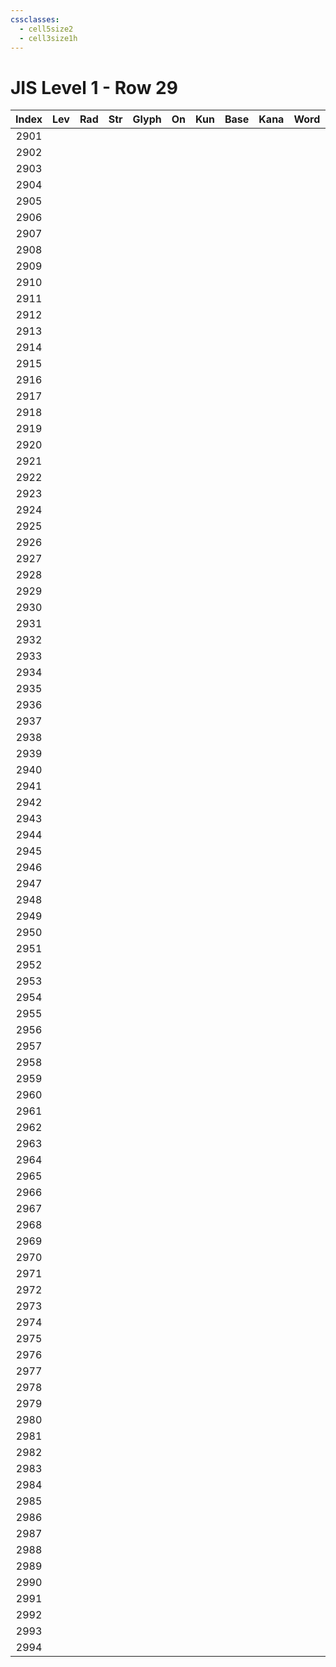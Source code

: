 ```yaml
---
cssclasses:
  - cell5size2
  - cell3size1h
---
```


# JIS Level 1 - Row 29

| Index | Lev | Rad | Str | Glyph | On  | Kun | Base | Kana | Word | Reading |
|:-----:|:---:|:---:|:---:|:-----:|:---:|:---:|:---- |:---- |:---- |:------- |
| 2901  |     |     |     |       |     |     |      |      |      |         |
| 2902  |     |     |     |       |     |     |      |      |      |         |
| 2903  |     |     |     |       |     |     |      |      |      |         |
| 2904  |     |     |     |       |     |     |      |      |      |         |
| 2905  |     |     |     |       |     |     |      |      |      |         |
| 2906  |     |     |     |       |     |     |      |      |      |         |
| 2907  |     |     |     |       |     |     |      |      |      |         |
| 2908  |     |     |     |       |     |     |      |      |      |         |
| 2909  |     |     |     |       |     |     |      |      |      |         |
| 2910  |     |     |     |       |     |     |      |      |      |         |
| 2911  |     |     |     |       |     |     |      |      |      |         |
| 2912  |     |     |     |       |     |     |      |      |      |         |
| 2913  |     |     |     |       |     |     |      |      |      |         |
| 2914  |     |     |     |       |     |     |      |      |      |         |
| 2915  |     |     |     |       |     |     |      |      |      |         |
| 2916  |     |     |     |       |     |     |      |      |      |         |
| 2917  |     |     |     |       |     |     |      |      |      |         |
| 2918  |     |     |     |       |     |     |      |      |      |         |
| 2919  |     |     |     |       |     |     |      |      |      |         |
| 2920  |     |     |     |       |     |     |      |      |      |         |
| 2921  |     |     |     |       |     |     |      |      |      |         |
| 2922  |     |     |     |       |     |     |      |      |      |         |
| 2923  |     |     |     |       |     |     |      |      |      |         |
| 2924  |     |     |     |       |     |     |      |      |      |         |
| 2925  |     |     |     |       |     |     |      |      |      |         |
| 2926  |     |     |     |       |     |     |      |      |      |         |
| 2927  |     |     |     |       |     |     |      |      |      |         |
| 2928  |     |     |     |       |     |     |      |      |      |         |
| 2929  |     |     |     |       |     |     |      |      |      |         |
| 2930  |     |     |     |       |     |     |      |      |      |         |
| 2931  |     |     |     |       |     |     |      |      |      |         |
| 2932  |     |     |     |       |     |     |      |      |      |         |
| 2933  |     |     |     |       |     |     |      |      |      |         |
| 2934  |     |     |     |       |     |     |      |      |      |         |
| 2935  |     |     |     |       |     |     |      |      |      |         |
| 2936  |     |     |     |       |     |     |      |      |      |         |
| 2937  |     |     |     |       |     |     |      |      |      |         |
| 2938  |     |     |     |       |     |     |      |      |      |         |
| 2939  |     |     |     |       |     |     |      |      |      |         |
| 2940  |     |     |     |       |     |     |      |      |      |         |
| 2941  |     |     |     |       |     |     |      |      |      |         |
| 2942  |     |     |     |       |     |     |      |      |      |         |
| 2943  |     |     |     |       |     |     |      |      |      |         |
| 2944  |     |     |     |       |     |     |      |      |      |         |
| 2945  |     |     |     |       |     |     |      |      |      |         |
| 2946  |     |     |     |       |     |     |      |      |      |         |
| 2947  |     |     |     |       |     |     |      |      |      |         |
| 2948  |     |     |     |       |     |     |      |      |      |         |
| 2949  |     |     |     |       |     |     |      |      |      |         |
| 2950  |     |     |     |       |     |     |      |      |      |         |
| 2951  |     |     |     |       |     |     |      |      |      |         |
| 2952  |     |     |     |       |     |     |      |      |      |         |
| 2953  |     |     |     |       |     |     |      |      |      |         |
| 2954  |     |     |     |       |     |     |      |      |      |         |
| 2955  |     |     |     |       |     |     |      |      |      |         |
| 2956  |     |     |     |       |     |     |      |      |      |         |
| 2957  |     |     |     |       |     |     |      |      |      |         |
| 2958  |     |     |     |       |     |     |      |      |      |         |
| 2959  |     |     |     |       |     |     |      |      |      |         |
| 2960  |     |     |     |       |     |     |      |      |      |         |
| 2961  |     |     |     |       |     |     |      |      |      |         |
| 2962  |     |     |     |       |     |     |      |      |      |         |
| 2963  |     |     |     |       |     |     |      |      |      |         |
| 2964  |     |     |     |       |     |     |      |      |      |         |
| 2965  |     |     |     |       |     |     |      |      |      |         |
| 2966  |     |     |     |       |     |     |      |      |      |         |
| 2967  |     |     |     |       |     |     |      |      |      |         |
| 2968  |     |     |     |       |     |     |      |      |      |         |
| 2969  |     |     |     |       |     |     |      |      |      |         |
| 2970  |     |     |     |       |     |     |      |      |      |         |
| 2971  |     |     |     |       |     |     |      |      |      |         |
| 2972  |     |     |     |       |     |     |      |      |      |         |
| 2973  |     |     |     |       |     |     |      |      |      |         |
| 2974  |     |     |     |       |     |     |      |      |      |         |
| 2975  |     |     |     |       |     |     |      |      |      |         |
| 2976  |     |     |     |       |     |     |      |      |      |         |
| 2977  |     |     |     |       |     |     |      |      |      |         |
| 2978  |     |     |     |       |     |     |      |      |      |         |
| 2979  |     |     |     |       |     |     |      |      |      |         |
| 2980  |     |     |     |       |     |     |      |      |      |         |
| 2981  |     |     |     |       |     |     |      |      |      |         |
| 2982  |     |     |     |       |     |     |      |      |      |         |
| 2983  |     |     |     |       |     |     |      |      |      |         |
| 2984  |     |     |     |       |     |     |      |      |      |         |
| 2985  |     |     |     |       |     |     |      |      |      |         |
| 2986  |     |     |     |       |     |     |      |      |      |         |
| 2987  |     |     |     |       |     |     |      |      |      |         |
| 2988  |     |     |     |       |     |     |      |      |      |         |
| 2989  |     |     |     |       |     |     |      |      |      |         |
| 2990  |     |     |     |       |     |     |      |      |      |         |
| 2991  |     |     |     |       |     |     |      |      |      |         |
| 2992  |     |     |     |       |     |     |      |      |      |         |
| 2993  |     |     |     |       |     |     |      |      |      |         |
| 2994  |     |     |     |       |     |     |      |      |      |         |
